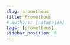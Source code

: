 ```yaml
---
slug: prometheus
title: Prometheus
# authors: [natarajan]
tags: [prometheus]
sidebar_position: 6
---
```


